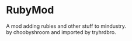 # RubyMod
A mod adding rubies and other stuff to mindustry.                         
by choobyshroom and imported by tryhrdbro.
